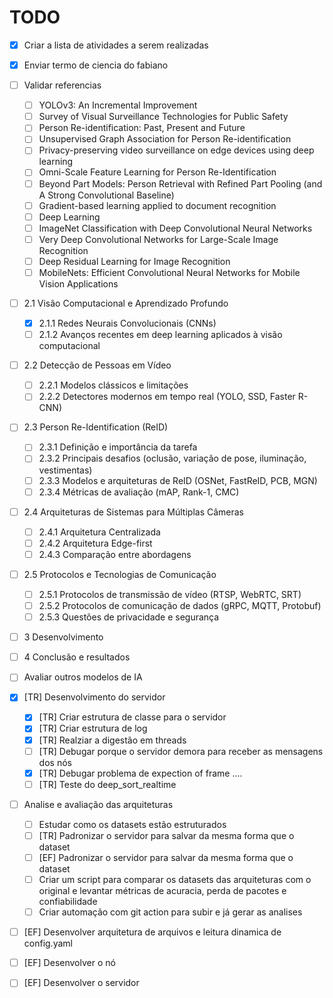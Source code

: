 # TODO

- [X] Criar a lista de atividades a serem realizadas

- [X] Enviar termo de ciencia do fabiano

- [ ] Validar referencias
  - [ ] YOLOv3: An Incremental Improvement
  - [ ] Survey of Visual Surveillance Technologies for Public Safety
  - [ ] Person Re-identification: Past, Present and Future
  - [ ] Unsupervised Graph Association for Person Re-identification
  - [ ] Privacy-preserving video surveillance on edge devices using deep learning
  - [ ] Omni-Scale Feature Learning for Person Re-Identification
  - [ ] Beyond Part Models: Person Retrieval with Refined Part Pooling (and A Strong Convolutional Baseline)
  - [ ] Gradient-based learning applied to document recognition
  - [ ] Deep Learning
  - [ ] ImageNet Classification with Deep Convolutional Neural Networks
  - [ ] Very Deep Convolutional Networks for Large-Scale Image Recognition
  - [ ] Deep Residual Learning for Image Recognition
  - [ ] MobileNets: Efficient Convolutional Neural Networks for Mobile Vision Applications

- [ ] 2.1 Visão Computacional e Aprendizado Profundo
  - [x] 2.1.1 Redes Neurais Convolucionais (CNNs)
  - [ ] 2.1.2 Avanços recentes em deep learning aplicados à visão computacional

- [ ] 2.2 Detecção de Pessoas em Vídeo
  - [ ] 2.2.1 Modelos clássicos e limitações
  - [ ] 2.2.2 Detectores modernos em tempo real (YOLO, SSD, Faster R-CNN)

- [ ] 2.3 Person Re-Identification (ReID)
  - [ ] 2.3.1 Definição e importância da tarefa
  - [ ] 2.3.2 Principais desafios (oclusão, variação de pose, iluminação, vestimentas)
  - [ ] 2.3.3 Modelos e arquiteturas de ReID (OSNet, FastReID, PCB, MGN)
  - [ ] 2.3.4 Métricas de avaliação (mAP, Rank-1, CMC)

- [ ] 2.4 Arquiteturas de Sistemas para Múltiplas Câmeras
  - [ ] 2.4.1 Arquitetura Centralizada
  - [ ] 2.4.2 Arquitetura Edge-first
  - [ ] 2.4.3 Comparação entre abordagens

- [ ] 2.5 Protocolos e Tecnologias de Comunicação
  - [ ] 2.5.1 Protocolos de transmissão de vídeo (RTSP, WebRTC, SRT)
  - [ ] 2.5.2 Protocolos de comunicação de dados (gRPC, MQTT, Protobuf)
  - [ ] 2.5.3 Questões de privacidade e segurança

- [ ] 3 Desenvolvimento

- [ ] 4 Conclusão e resultados

- [ ] Avaliar outros modelos de IA

- [x] [TR] Desenvolvimento do servidor
  - [x] [TR] Criar estrutura de classe para o servidor
  - [x] [TR] Criar estrutura de log
  - [x] [TR] Realziar a digestão em threads
  - [ ] [TR] Debugar porque o servidor demora para receber as mensagens dos nós
  - [X] [TR] Debugar problema de expection of frame ....
  - [ ] [TR] Teste do deep_sort_realtime

- [ ] Analise e avaliação das arquiteturas
  - [ ] Estudar como os datasets estão estruturados
  - [ ] [TR] Padronizar o servidor para salvar da mesma forma que o dataset
  - [ ] [EF] Padronizar o servidor para salvar da mesma forma que o dataset
  - [ ] Criar um script para comparar os datasets das arquiteturas com o original e levantar métricas de acuracia, perda de pacotes e confiabilidade
  - [ ] Criar automação com git action para subir e já gerar as analises

- [ ] [EF] Desenvolver arquitetura de arquivos e leitura dinamica de config.yaml
- [ ] [EF] Desenvolver o nó
- [ ] [EF] Desenvolver o servidor
